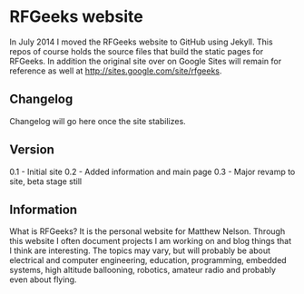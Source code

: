 # RFGeeks website

In July 2014 I moved the RFGeeks website to GitHub using Jekyll.  This repos of course holds the source files that build the static pages for RFGeeks.  In addition the original site over on Google Sites will remain for reference as well at <http://sites.google.com/site/rfgeeks>.  

## Changelog

Changelog will go here once the site stabilizes.  

## Version

0.1 - Initial site
0.2 - Added information and main page
0.3 - Major revamp to site, beta stage still


## Information


What is RFGeeks?  It is the personal website for Matthew Nelson.  Through this website I often document projects I am working on and blog things that I think are interesting.  The topics may vary, but will probably be about electrical and computer engineering, education, programming, embedded systems, high altitude ballooning, robotics, amateur radio and probably even about flying.  


